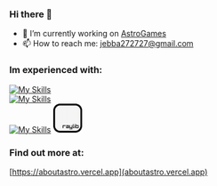 ### Hi there 👋

- 🔭 I’m currently working on [AstroGames](https://astrogames06.github.io)
- 📫 How to reach me: jebba272727@gmail.com

### Im experienced with:

[![My Skills](https://skillicons.dev/icons?i=cpp,cs,python,lua,html,css,js)](https://skillicons.dev)
<br>
[![My Skills](https://skillicons.dev/icons?i=vscode,visualstudio,replit,git,github,arduino,vercel)](https://skillicons.dev)
<br>
[![My Skills](https://skillicons.dev/icons?i=linux,bash,windows,apple,powershell,raspberrypi)](https://skillicons.dev)
<img src="raylib.png" alt="raylib" width="52" height="52">

### Find out more at:
[https://aboutastro.vercel.app](aboutastro.vercel.app)

